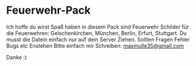 # Feuerwehr-Pack

Ich hoffe du wirst Spaß haben in diesem Pack sind Feuerwehr Schilder für die Feuerwehren:
Gelschenkirchen, München, Berlin, Erfurt, Stuttgart.
Du musst die Datein einfach nur auf dein Server Ziehen.
Sollten Fragen Fehler Bugs etc Enstehen Bitte einfach mir Schreiben:
maxmulle35@gmail.com

Danke :)
